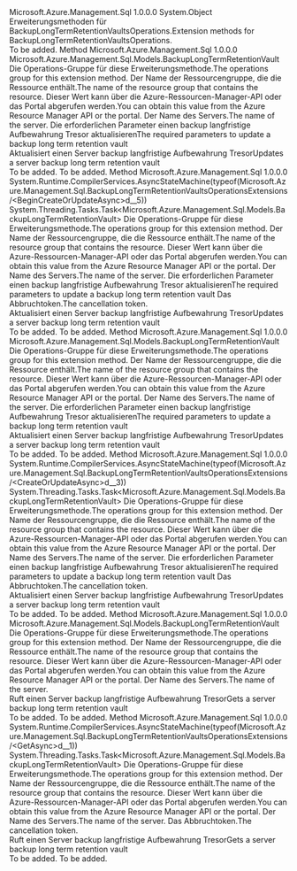 <Type Name="BackupLongTermRetentionVaultsOperationsExtensions" FullName="Microsoft.Azure.Management.Sql.BackupLongTermRetentionVaultsOperationsExtensions">
  <TypeSignature Language="C#" Value="public static class BackupLongTermRetentionVaultsOperationsExtensions" />
  <TypeSignature Language="ILAsm" Value=".class public auto ansi abstract sealed beforefieldinit BackupLongTermRetentionVaultsOperationsExtensions extends System.Object" />
  <TypeSignature Language="DocId" Value="T:Microsoft.Azure.Management.Sql.BackupLongTermRetentionVaultsOperationsExtensions" />
  <TypeSignature Language="VB.NET" Value="Public Module BackupLongTermRetentionVaultsOperationsExtensions" />
  <TypeSignature Language="F#" Value="type BackupLongTermRetentionVaultsOperationsExtensions = class" />
  <AssemblyInfo>
    <AssemblyName>Microsoft.Azure.Management.Sql</AssemblyName>
    <AssemblyVersion>1.0.0.0</AssemblyVersion>
  </AssemblyInfo>
  <Base>
    <BaseTypeName>System.Object</BaseTypeName>
  </Base>
  <Interfaces />
  <Docs>
    <summary>
            <span data-ttu-id="5ce03-101">Erweiterungsmethoden für BackupLongTermRetentionVaultsOperations.</span><span class="sxs-lookup"><span data-stu-id="5ce03-101">Extension methods for BackupLongTermRetentionVaultsOperations.</span></span>
            </summary>
    <remarks>To be added.</remarks>
  </Docs>
  <Members>
    <Member MemberName="BeginCreateOrUpdate">
      <MemberSignature Language="C#" Value="public static Microsoft.Azure.Management.Sql.Models.BackupLongTermRetentionVault BeginCreateOrUpdate (this Microsoft.Azure.Management.Sql.IBackupLongTermRetentionVaultsOperations operations, string resourceGroupName, string serverName, Microsoft.Azure.Management.Sql.Models.BackupLongTermRetentionVault parameters);" />
      <MemberSignature Language="ILAsm" Value=".method public static hidebysig class Microsoft.Azure.Management.Sql.Models.BackupLongTermRetentionVault BeginCreateOrUpdate(class Microsoft.Azure.Management.Sql.IBackupLongTermRetentionVaultsOperations operations, string resourceGroupName, string serverName, class Microsoft.Azure.Management.Sql.Models.BackupLongTermRetentionVault parameters) cil managed" />
      <MemberSignature Language="DocId" Value="M:Microsoft.Azure.Management.Sql.BackupLongTermRetentionVaultsOperationsExtensions.BeginCreateOrUpdate(Microsoft.Azure.Management.Sql.IBackupLongTermRetentionVaultsOperations,System.String,System.String,Microsoft.Azure.Management.Sql.Models.BackupLongTermRetentionVault)" />
      <MemberSignature Language="VB.NET" Value="&lt;Extension()&gt;&#xA;Public Function BeginCreateOrUpdate (operations As IBackupLongTermRetentionVaultsOperations, resourceGroupName As String, serverName As String, parameters As BackupLongTermRetentionVault) As BackupLongTermRetentionVault" />
      <MemberSignature Language="F#" Value="static member BeginCreateOrUpdate : Microsoft.Azure.Management.Sql.IBackupLongTermRetentionVaultsOperations * string * string * Microsoft.Azure.Management.Sql.Models.BackupLongTermRetentionVault -&gt; Microsoft.Azure.Management.Sql.Models.BackupLongTermRetentionVault" Usage="Microsoft.Azure.Management.Sql.BackupLongTermRetentionVaultsOperationsExtensions.BeginCreateOrUpdate (operations, resourceGroupName, serverName, parameters)" />
      <MemberType>Method</MemberType>
      <AssemblyInfo>
        <AssemblyName>Microsoft.Azure.Management.Sql</AssemblyName>
        <AssemblyVersion>1.0.0.0</AssemblyVersion>
      </AssemblyInfo>
      <ReturnValue>
        <ReturnType>Microsoft.Azure.Management.Sql.Models.BackupLongTermRetentionVault</ReturnType>
      </ReturnValue>
      <Parameters>
        <Parameter Name="operations" Type="Microsoft.Azure.Management.Sql.IBackupLongTermRetentionVaultsOperations" RefType="this" />
        <Parameter Name="resourceGroupName" Type="System.String" />
        <Parameter Name="serverName" Type="System.String" />
        <Parameter Name="parameters" Type="Microsoft.Azure.Management.Sql.Models.BackupLongTermRetentionVault" />
      </Parameters>
      <Docs>
        <param name="operations">
            <span data-ttu-id="5ce03-102">Die Operations-Gruppe für diese Erweiterungsmethode.</span><span class="sxs-lookup"><span data-stu-id="5ce03-102">The operations group for this extension method.</span></span>
            </param>
        <param name="resourceGroupName">
            <span data-ttu-id="5ce03-103">Der Name der Ressourcengruppe, die die Ressource enthält.</span><span class="sxs-lookup"><span data-stu-id="5ce03-103">The name of the resource group that contains the resource.</span></span> <span data-ttu-id="5ce03-104">Dieser Wert kann über die Azure-Ressourcen-Manager-API oder das Portal abgerufen werden.</span><span class="sxs-lookup"><span data-stu-id="5ce03-104">You can obtain this value from the Azure Resource Manager API or the portal.</span></span>
            </param>
        <param name="serverName">
            <span data-ttu-id="5ce03-105">Der Name des Servers.</span><span class="sxs-lookup"><span data-stu-id="5ce03-105">The name of the server.</span></span>
            </param>
        <param name="parameters">
            <span data-ttu-id="5ce03-106">Die erforderlichen Parameter einen backup langfristige Aufbewahrung Tresor aktualisieren</span><span class="sxs-lookup"><span data-stu-id="5ce03-106">The required parameters to update a backup long term retention vault</span></span>
            </param>
        <summary>
            <span data-ttu-id="5ce03-107">Aktualisiert einen Server backup langfristige Aufbewahrung Tresor</span><span class="sxs-lookup"><span data-stu-id="5ce03-107">Updates a server backup long term retention vault</span></span>
            </summary>
        <returns>To be added.</returns>
        <remarks>To be added.</remarks>
      </Docs>
    </Member>
    <Member MemberName="BeginCreateOrUpdateAsync">
      <MemberSignature Language="C#" Value="public static System.Threading.Tasks.Task&lt;Microsoft.Azure.Management.Sql.Models.BackupLongTermRetentionVault&gt; BeginCreateOrUpdateAsync (this Microsoft.Azure.Management.Sql.IBackupLongTermRetentionVaultsOperations operations, string resourceGroupName, string serverName, Microsoft.Azure.Management.Sql.Models.BackupLongTermRetentionVault parameters, System.Threading.CancellationToken cancellationToken = null);" />
      <MemberSignature Language="ILAsm" Value=".method public static hidebysig class System.Threading.Tasks.Task`1&lt;class Microsoft.Azure.Management.Sql.Models.BackupLongTermRetentionVault&gt; BeginCreateOrUpdateAsync(class Microsoft.Azure.Management.Sql.IBackupLongTermRetentionVaultsOperations operations, string resourceGroupName, string serverName, class Microsoft.Azure.Management.Sql.Models.BackupLongTermRetentionVault parameters, valuetype System.Threading.CancellationToken cancellationToken) cil managed" />
      <MemberSignature Language="DocId" Value="M:Microsoft.Azure.Management.Sql.BackupLongTermRetentionVaultsOperationsExtensions.BeginCreateOrUpdateAsync(Microsoft.Azure.Management.Sql.IBackupLongTermRetentionVaultsOperations,System.String,System.String,Microsoft.Azure.Management.Sql.Models.BackupLongTermRetentionVault,System.Threading.CancellationToken)" />
      <MemberSignature Language="F#" Value="static member BeginCreateOrUpdateAsync : Microsoft.Azure.Management.Sql.IBackupLongTermRetentionVaultsOperations * string * string * Microsoft.Azure.Management.Sql.Models.BackupLongTermRetentionVault * System.Threading.CancellationToken -&gt; System.Threading.Tasks.Task&lt;Microsoft.Azure.Management.Sql.Models.BackupLongTermRetentionVault&gt;" Usage="Microsoft.Azure.Management.Sql.BackupLongTermRetentionVaultsOperationsExtensions.BeginCreateOrUpdateAsync (operations, resourceGroupName, serverName, parameters, cancellationToken)" />
      <MemberType>Method</MemberType>
      <AssemblyInfo>
        <AssemblyName>Microsoft.Azure.Management.Sql</AssemblyName>
        <AssemblyVersion>1.0.0.0</AssemblyVersion>
      </AssemblyInfo>
      <Attributes>
        <Attribute>
          <AttributeName>System.Runtime.CompilerServices.AsyncStateMachine(typeof(Microsoft.Azure.Management.Sql.BackupLongTermRetentionVaultsOperationsExtensions/&lt;BeginCreateOrUpdateAsync&gt;d__5))</AttributeName>
        </Attribute>
      </Attributes>
      <ReturnValue>
        <ReturnType>System.Threading.Tasks.Task&lt;Microsoft.Azure.Management.Sql.Models.BackupLongTermRetentionVault&gt;</ReturnType>
      </ReturnValue>
      <Parameters>
        <Parameter Name="operations" Type="Microsoft.Azure.Management.Sql.IBackupLongTermRetentionVaultsOperations" RefType="this" />
        <Parameter Name="resourceGroupName" Type="System.String" />
        <Parameter Name="serverName" Type="System.String" />
        <Parameter Name="parameters" Type="Microsoft.Azure.Management.Sql.Models.BackupLongTermRetentionVault" />
        <Parameter Name="cancellationToken" Type="System.Threading.CancellationToken" />
      </Parameters>
      <Docs>
        <param name="operations">
            <span data-ttu-id="5ce03-108">Die Operations-Gruppe für diese Erweiterungsmethode.</span><span class="sxs-lookup"><span data-stu-id="5ce03-108">The operations group for this extension method.</span></span>
            </param>
        <param name="resourceGroupName">
            <span data-ttu-id="5ce03-109">Der Name der Ressourcengruppe, die die Ressource enthält.</span><span class="sxs-lookup"><span data-stu-id="5ce03-109">The name of the resource group that contains the resource.</span></span> <span data-ttu-id="5ce03-110">Dieser Wert kann über die Azure-Ressourcen-Manager-API oder das Portal abgerufen werden.</span><span class="sxs-lookup"><span data-stu-id="5ce03-110">You can obtain this value from the Azure Resource Manager API or the portal.</span></span>
            </param>
        <param name="serverName">
            <span data-ttu-id="5ce03-111">Der Name des Servers.</span><span class="sxs-lookup"><span data-stu-id="5ce03-111">The name of the server.</span></span>
            </param>
        <param name="parameters">
            <span data-ttu-id="5ce03-112">Die erforderlichen Parameter einen backup langfristige Aufbewahrung Tresor aktualisieren</span><span class="sxs-lookup"><span data-stu-id="5ce03-112">The required parameters to update a backup long term retention vault</span></span>
            </param>
        <param name="cancellationToken">
            <span data-ttu-id="5ce03-113">Das Abbruchtoken.</span><span class="sxs-lookup"><span data-stu-id="5ce03-113">The cancellation token.</span></span>
            </param>
        <summary>
            <span data-ttu-id="5ce03-114">Aktualisiert einen Server backup langfristige Aufbewahrung Tresor</span><span class="sxs-lookup"><span data-stu-id="5ce03-114">Updates a server backup long term retention vault</span></span>
            </summary>
        <returns>To be added.</returns>
        <remarks>To be added.</remarks>
      </Docs>
    </Member>
    <Member MemberName="CreateOrUpdate">
      <MemberSignature Language="C#" Value="public static Microsoft.Azure.Management.Sql.Models.BackupLongTermRetentionVault CreateOrUpdate (this Microsoft.Azure.Management.Sql.IBackupLongTermRetentionVaultsOperations operations, string resourceGroupName, string serverName, Microsoft.Azure.Management.Sql.Models.BackupLongTermRetentionVault parameters);" />
      <MemberSignature Language="ILAsm" Value=".method public static hidebysig class Microsoft.Azure.Management.Sql.Models.BackupLongTermRetentionVault CreateOrUpdate(class Microsoft.Azure.Management.Sql.IBackupLongTermRetentionVaultsOperations operations, string resourceGroupName, string serverName, class Microsoft.Azure.Management.Sql.Models.BackupLongTermRetentionVault parameters) cil managed" />
      <MemberSignature Language="DocId" Value="M:Microsoft.Azure.Management.Sql.BackupLongTermRetentionVaultsOperationsExtensions.CreateOrUpdate(Microsoft.Azure.Management.Sql.IBackupLongTermRetentionVaultsOperations,System.String,System.String,Microsoft.Azure.Management.Sql.Models.BackupLongTermRetentionVault)" />
      <MemberSignature Language="VB.NET" Value="&lt;Extension()&gt;&#xA;Public Function CreateOrUpdate (operations As IBackupLongTermRetentionVaultsOperations, resourceGroupName As String, serverName As String, parameters As BackupLongTermRetentionVault) As BackupLongTermRetentionVault" />
      <MemberSignature Language="F#" Value="static member CreateOrUpdate : Microsoft.Azure.Management.Sql.IBackupLongTermRetentionVaultsOperations * string * string * Microsoft.Azure.Management.Sql.Models.BackupLongTermRetentionVault -&gt; Microsoft.Azure.Management.Sql.Models.BackupLongTermRetentionVault" Usage="Microsoft.Azure.Management.Sql.BackupLongTermRetentionVaultsOperationsExtensions.CreateOrUpdate (operations, resourceGroupName, serverName, parameters)" />
      <MemberType>Method</MemberType>
      <AssemblyInfo>
        <AssemblyName>Microsoft.Azure.Management.Sql</AssemblyName>
        <AssemblyVersion>1.0.0.0</AssemblyVersion>
      </AssemblyInfo>
      <ReturnValue>
        <ReturnType>Microsoft.Azure.Management.Sql.Models.BackupLongTermRetentionVault</ReturnType>
      </ReturnValue>
      <Parameters>
        <Parameter Name="operations" Type="Microsoft.Azure.Management.Sql.IBackupLongTermRetentionVaultsOperations" RefType="this" />
        <Parameter Name="resourceGroupName" Type="System.String" />
        <Parameter Name="serverName" Type="System.String" />
        <Parameter Name="parameters" Type="Microsoft.Azure.Management.Sql.Models.BackupLongTermRetentionVault" />
      </Parameters>
      <Docs>
        <param name="operations">
            <span data-ttu-id="5ce03-115">Die Operations-Gruppe für diese Erweiterungsmethode.</span><span class="sxs-lookup"><span data-stu-id="5ce03-115">The operations group for this extension method.</span></span>
            </param>
        <param name="resourceGroupName">
            <span data-ttu-id="5ce03-116">Der Name der Ressourcengruppe, die die Ressource enthält.</span><span class="sxs-lookup"><span data-stu-id="5ce03-116">The name of the resource group that contains the resource.</span></span> <span data-ttu-id="5ce03-117">Dieser Wert kann über die Azure-Ressourcen-Manager-API oder das Portal abgerufen werden.</span><span class="sxs-lookup"><span data-stu-id="5ce03-117">You can obtain this value from the Azure Resource Manager API or the portal.</span></span>
            </param>
        <param name="serverName">
            <span data-ttu-id="5ce03-118">Der Name des Servers.</span><span class="sxs-lookup"><span data-stu-id="5ce03-118">The name of the server.</span></span>
            </param>
        <param name="parameters">
            <span data-ttu-id="5ce03-119">Die erforderlichen Parameter einen backup langfristige Aufbewahrung Tresor aktualisieren</span><span class="sxs-lookup"><span data-stu-id="5ce03-119">The required parameters to update a backup long term retention vault</span></span>
            </param>
        <summary>
            <span data-ttu-id="5ce03-120">Aktualisiert einen Server backup langfristige Aufbewahrung Tresor</span><span class="sxs-lookup"><span data-stu-id="5ce03-120">Updates a server backup long term retention vault</span></span>
            </summary>
        <returns>To be added.</returns>
        <remarks>To be added.</remarks>
      </Docs>
    </Member>
    <Member MemberName="CreateOrUpdateAsync">
      <MemberSignature Language="C#" Value="public static System.Threading.Tasks.Task&lt;Microsoft.Azure.Management.Sql.Models.BackupLongTermRetentionVault&gt; CreateOrUpdateAsync (this Microsoft.Azure.Management.Sql.IBackupLongTermRetentionVaultsOperations operations, string resourceGroupName, string serverName, Microsoft.Azure.Management.Sql.Models.BackupLongTermRetentionVault parameters, System.Threading.CancellationToken cancellationToken = null);" />
      <MemberSignature Language="ILAsm" Value=".method public static hidebysig class System.Threading.Tasks.Task`1&lt;class Microsoft.Azure.Management.Sql.Models.BackupLongTermRetentionVault&gt; CreateOrUpdateAsync(class Microsoft.Azure.Management.Sql.IBackupLongTermRetentionVaultsOperations operations, string resourceGroupName, string serverName, class Microsoft.Azure.Management.Sql.Models.BackupLongTermRetentionVault parameters, valuetype System.Threading.CancellationToken cancellationToken) cil managed" />
      <MemberSignature Language="DocId" Value="M:Microsoft.Azure.Management.Sql.BackupLongTermRetentionVaultsOperationsExtensions.CreateOrUpdateAsync(Microsoft.Azure.Management.Sql.IBackupLongTermRetentionVaultsOperations,System.String,System.String,Microsoft.Azure.Management.Sql.Models.BackupLongTermRetentionVault,System.Threading.CancellationToken)" />
      <MemberSignature Language="F#" Value="static member CreateOrUpdateAsync : Microsoft.Azure.Management.Sql.IBackupLongTermRetentionVaultsOperations * string * string * Microsoft.Azure.Management.Sql.Models.BackupLongTermRetentionVault * System.Threading.CancellationToken -&gt; System.Threading.Tasks.Task&lt;Microsoft.Azure.Management.Sql.Models.BackupLongTermRetentionVault&gt;" Usage="Microsoft.Azure.Management.Sql.BackupLongTermRetentionVaultsOperationsExtensions.CreateOrUpdateAsync (operations, resourceGroupName, serverName, parameters, cancellationToken)" />
      <MemberType>Method</MemberType>
      <AssemblyInfo>
        <AssemblyName>Microsoft.Azure.Management.Sql</AssemblyName>
        <AssemblyVersion>1.0.0.0</AssemblyVersion>
      </AssemblyInfo>
      <Attributes>
        <Attribute>
          <AttributeName>System.Runtime.CompilerServices.AsyncStateMachine(typeof(Microsoft.Azure.Management.Sql.BackupLongTermRetentionVaultsOperationsExtensions/&lt;CreateOrUpdateAsync&gt;d__3))</AttributeName>
        </Attribute>
      </Attributes>
      <ReturnValue>
        <ReturnType>System.Threading.Tasks.Task&lt;Microsoft.Azure.Management.Sql.Models.BackupLongTermRetentionVault&gt;</ReturnType>
      </ReturnValue>
      <Parameters>
        <Parameter Name="operations" Type="Microsoft.Azure.Management.Sql.IBackupLongTermRetentionVaultsOperations" RefType="this" />
        <Parameter Name="resourceGroupName" Type="System.String" />
        <Parameter Name="serverName" Type="System.String" />
        <Parameter Name="parameters" Type="Microsoft.Azure.Management.Sql.Models.BackupLongTermRetentionVault" />
        <Parameter Name="cancellationToken" Type="System.Threading.CancellationToken" />
      </Parameters>
      <Docs>
        <param name="operations">
            <span data-ttu-id="5ce03-121">Die Operations-Gruppe für diese Erweiterungsmethode.</span><span class="sxs-lookup"><span data-stu-id="5ce03-121">The operations group for this extension method.</span></span>
            </param>
        <param name="resourceGroupName">
            <span data-ttu-id="5ce03-122">Der Name der Ressourcengruppe, die die Ressource enthält.</span><span class="sxs-lookup"><span data-stu-id="5ce03-122">The name of the resource group that contains the resource.</span></span> <span data-ttu-id="5ce03-123">Dieser Wert kann über die Azure-Ressourcen-Manager-API oder das Portal abgerufen werden.</span><span class="sxs-lookup"><span data-stu-id="5ce03-123">You can obtain this value from the Azure Resource Manager API or the portal.</span></span>
            </param>
        <param name="serverName">
            <span data-ttu-id="5ce03-124">Der Name des Servers.</span><span class="sxs-lookup"><span data-stu-id="5ce03-124">The name of the server.</span></span>
            </param>
        <param name="parameters">
            <span data-ttu-id="5ce03-125">Die erforderlichen Parameter einen backup langfristige Aufbewahrung Tresor aktualisieren</span><span class="sxs-lookup"><span data-stu-id="5ce03-125">The required parameters to update a backup long term retention vault</span></span>
            </param>
        <param name="cancellationToken">
            <span data-ttu-id="5ce03-126">Das Abbruchtoken.</span><span class="sxs-lookup"><span data-stu-id="5ce03-126">The cancellation token.</span></span>
            </param>
        <summary>
            <span data-ttu-id="5ce03-127">Aktualisiert einen Server backup langfristige Aufbewahrung Tresor</span><span class="sxs-lookup"><span data-stu-id="5ce03-127">Updates a server backup long term retention vault</span></span>
            </summary>
        <returns>To be added.</returns>
        <remarks>To be added.</remarks>
      </Docs>
    </Member>
    <Member MemberName="Get">
      <MemberSignature Language="C#" Value="public static Microsoft.Azure.Management.Sql.Models.BackupLongTermRetentionVault Get (this Microsoft.Azure.Management.Sql.IBackupLongTermRetentionVaultsOperations operations, string resourceGroupName, string serverName);" />
      <MemberSignature Language="ILAsm" Value=".method public static hidebysig class Microsoft.Azure.Management.Sql.Models.BackupLongTermRetentionVault Get(class Microsoft.Azure.Management.Sql.IBackupLongTermRetentionVaultsOperations operations, string resourceGroupName, string serverName) cil managed" />
      <MemberSignature Language="DocId" Value="M:Microsoft.Azure.Management.Sql.BackupLongTermRetentionVaultsOperationsExtensions.Get(Microsoft.Azure.Management.Sql.IBackupLongTermRetentionVaultsOperations,System.String,System.String)" />
      <MemberSignature Language="VB.NET" Value="&lt;Extension()&gt;&#xA;Public Function Get (operations As IBackupLongTermRetentionVaultsOperations, resourceGroupName As String, serverName As String) As BackupLongTermRetentionVault" />
      <MemberSignature Language="F#" Value="static member Get : Microsoft.Azure.Management.Sql.IBackupLongTermRetentionVaultsOperations * string * string -&gt; Microsoft.Azure.Management.Sql.Models.BackupLongTermRetentionVault" Usage="Microsoft.Azure.Management.Sql.BackupLongTermRetentionVaultsOperationsExtensions.Get (operations, resourceGroupName, serverName)" />
      <MemberType>Method</MemberType>
      <AssemblyInfo>
        <AssemblyName>Microsoft.Azure.Management.Sql</AssemblyName>
        <AssemblyVersion>1.0.0.0</AssemblyVersion>
      </AssemblyInfo>
      <ReturnValue>
        <ReturnType>Microsoft.Azure.Management.Sql.Models.BackupLongTermRetentionVault</ReturnType>
      </ReturnValue>
      <Parameters>
        <Parameter Name="operations" Type="Microsoft.Azure.Management.Sql.IBackupLongTermRetentionVaultsOperations" RefType="this" />
        <Parameter Name="resourceGroupName" Type="System.String" />
        <Parameter Name="serverName" Type="System.String" />
      </Parameters>
      <Docs>
        <param name="operations">
            <span data-ttu-id="5ce03-128">Die Operations-Gruppe für diese Erweiterungsmethode.</span><span class="sxs-lookup"><span data-stu-id="5ce03-128">The operations group for this extension method.</span></span>
            </param>
        <param name="resourceGroupName">
            <span data-ttu-id="5ce03-129">Der Name der Ressourcengruppe, die die Ressource enthält.</span><span class="sxs-lookup"><span data-stu-id="5ce03-129">The name of the resource group that contains the resource.</span></span> <span data-ttu-id="5ce03-130">Dieser Wert kann über die Azure-Ressourcen-Manager-API oder das Portal abgerufen werden.</span><span class="sxs-lookup"><span data-stu-id="5ce03-130">You can obtain this value from the Azure Resource Manager API or the portal.</span></span>
            </param>
        <param name="serverName">
            <span data-ttu-id="5ce03-131">Der Name des Servers.</span><span class="sxs-lookup"><span data-stu-id="5ce03-131">The name of the server.</span></span>
            </param>
        <summary>
            <span data-ttu-id="5ce03-132">Ruft einen Server backup langfristige Aufbewahrung Tresor</span><span class="sxs-lookup"><span data-stu-id="5ce03-132">Gets a server backup long term retention vault</span></span>
            </summary>
        <returns>To be added.</returns>
        <remarks>To be added.</remarks>
      </Docs>
    </Member>
    <Member MemberName="GetAsync">
      <MemberSignature Language="C#" Value="public static System.Threading.Tasks.Task&lt;Microsoft.Azure.Management.Sql.Models.BackupLongTermRetentionVault&gt; GetAsync (this Microsoft.Azure.Management.Sql.IBackupLongTermRetentionVaultsOperations operations, string resourceGroupName, string serverName, System.Threading.CancellationToken cancellationToken = null);" />
      <MemberSignature Language="ILAsm" Value=".method public static hidebysig class System.Threading.Tasks.Task`1&lt;class Microsoft.Azure.Management.Sql.Models.BackupLongTermRetentionVault&gt; GetAsync(class Microsoft.Azure.Management.Sql.IBackupLongTermRetentionVaultsOperations operations, string resourceGroupName, string serverName, valuetype System.Threading.CancellationToken cancellationToken) cil managed" />
      <MemberSignature Language="DocId" Value="M:Microsoft.Azure.Management.Sql.BackupLongTermRetentionVaultsOperationsExtensions.GetAsync(Microsoft.Azure.Management.Sql.IBackupLongTermRetentionVaultsOperations,System.String,System.String,System.Threading.CancellationToken)" />
      <MemberSignature Language="F#" Value="static member GetAsync : Microsoft.Azure.Management.Sql.IBackupLongTermRetentionVaultsOperations * string * string * System.Threading.CancellationToken -&gt; System.Threading.Tasks.Task&lt;Microsoft.Azure.Management.Sql.Models.BackupLongTermRetentionVault&gt;" Usage="Microsoft.Azure.Management.Sql.BackupLongTermRetentionVaultsOperationsExtensions.GetAsync (operations, resourceGroupName, serverName, cancellationToken)" />
      <MemberType>Method</MemberType>
      <AssemblyInfo>
        <AssemblyName>Microsoft.Azure.Management.Sql</AssemblyName>
        <AssemblyVersion>1.0.0.0</AssemblyVersion>
      </AssemblyInfo>
      <Attributes>
        <Attribute>
          <AttributeName>System.Runtime.CompilerServices.AsyncStateMachine(typeof(Microsoft.Azure.Management.Sql.BackupLongTermRetentionVaultsOperationsExtensions/&lt;GetAsync&gt;d__1))</AttributeName>
        </Attribute>
      </Attributes>
      <ReturnValue>
        <ReturnType>System.Threading.Tasks.Task&lt;Microsoft.Azure.Management.Sql.Models.BackupLongTermRetentionVault&gt;</ReturnType>
      </ReturnValue>
      <Parameters>
        <Parameter Name="operations" Type="Microsoft.Azure.Management.Sql.IBackupLongTermRetentionVaultsOperations" RefType="this" />
        <Parameter Name="resourceGroupName" Type="System.String" />
        <Parameter Name="serverName" Type="System.String" />
        <Parameter Name="cancellationToken" Type="System.Threading.CancellationToken" />
      </Parameters>
      <Docs>
        <param name="operations">
            <span data-ttu-id="5ce03-133">Die Operations-Gruppe für diese Erweiterungsmethode.</span><span class="sxs-lookup"><span data-stu-id="5ce03-133">The operations group for this extension method.</span></span>
            </param>
        <param name="resourceGroupName">
            <span data-ttu-id="5ce03-134">Der Name der Ressourcengruppe, die die Ressource enthält.</span><span class="sxs-lookup"><span data-stu-id="5ce03-134">The name of the resource group that contains the resource.</span></span> <span data-ttu-id="5ce03-135">Dieser Wert kann über die Azure-Ressourcen-Manager-API oder das Portal abgerufen werden.</span><span class="sxs-lookup"><span data-stu-id="5ce03-135">You can obtain this value from the Azure Resource Manager API or the portal.</span></span>
            </param>
        <param name="serverName">
            <span data-ttu-id="5ce03-136">Der Name des Servers.</span><span class="sxs-lookup"><span data-stu-id="5ce03-136">The name of the server.</span></span>
            </param>
        <param name="cancellationToken">
            <span data-ttu-id="5ce03-137">Das Abbruchtoken.</span><span class="sxs-lookup"><span data-stu-id="5ce03-137">The cancellation token.</span></span>
            </param>
        <summary>
            <span data-ttu-id="5ce03-138">Ruft einen Server backup langfristige Aufbewahrung Tresor</span><span class="sxs-lookup"><span data-stu-id="5ce03-138">Gets a server backup long term retention vault</span></span>
            </summary>
        <returns>To be added.</returns>
        <remarks>To be added.</remarks>
      </Docs>
    </Member>
  </Members>
</Type>